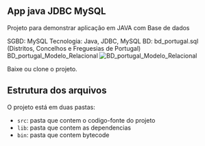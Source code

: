 ## App java JDBC MySQL
Projeto para demonstrar aplicação em JAVA com Base de dados

SGBD: MySQL
Tecnologia: Java, JDBC, MySQL
BD: bd_portugal.sql (Distritos, Concelhos e Freguesias de Portugal) BD_portugal_Modelo_Relacional
![BD_portugal_Modelo_Relacional](https://user-images.githubusercontent.com/97760074/150655615-0321c745-a568-4e6f-93de-8d607a2b40b7.png)

Baixe ou clone o projeto.

## Estrutura dos arquivos
O projeto está em duas pastas:
- `src`: pasta que contem o codigo-fonte do projeto
- `lib`: pasta que contem as dependencias
- `bin`: pasta que contem bytecode
